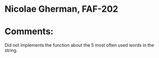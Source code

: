 # Nicolae Gherman, FAF-202 

# Comments: 
Did not implements the function about the 5 most often used words in the string.
